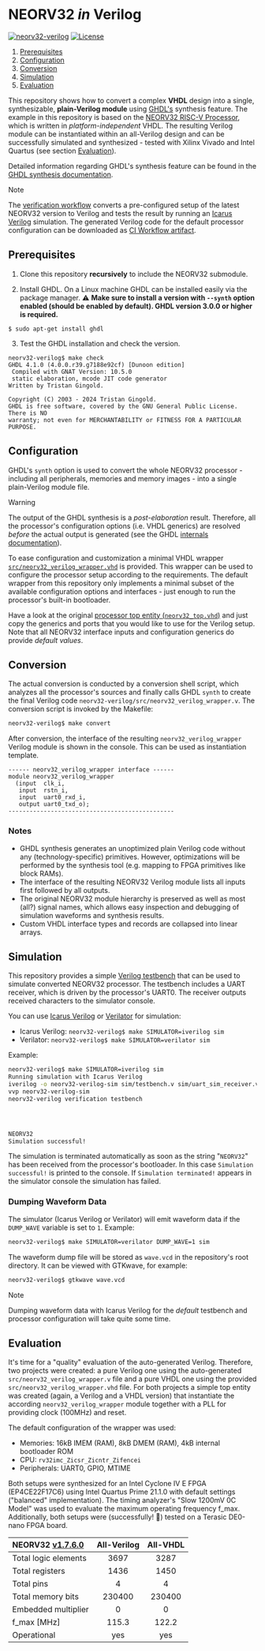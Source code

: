 # NEORV32 _in_ Verilog

[![neorv32-verilog](https://img.shields.io/github/actions/workflow/status/stnolting/neorv32-verilog/main.yml?branch=main&longCache=true&style=flat-square&label=neorv32-verilog%20check&logo=Github%20Actions&logoColor=fff)](https://github.com/stnolting/neorv32-verilog/actions/workflows/main.yml)
[![License](https://img.shields.io/github/license/stnolting/neorv32-verilog?longCache=true&style=flat-square&label=License)](https://github.com/stnolting/neorv32-verilog/blob/main/LICENSE)

1. [Prerequisites](#prerequisites)
2. [Configuration](#configuration)
3. [Conversion](#conversion)
4. [Simulation](#simulation)
5. [Evaluation](#evaluation)

This repository shows how to convert a complex **VHDL** design into a single, synthesizable, **plain-Verilog module** using
[GHDL's](https://github.com/ghdl/ghdl) synthesis feature. The example in this repository is based on the
[NEORV32 RISC-V Processor](https://github.com/stnolting/neorv32), which is written in _platform-independent_ VHDL.
The resulting Verilog module can be instantiated within an all-Verilog design and can be successfully simulated and
synthesized - tested with Xilinx Vivado and Intel Quartus (see section [Evaluation](#evaluation)).

Detailed information regarding GHDL's synthesis feature can be found in the
[GHDL synthesis documentation](https://ghdl.github.io/ghdl/using/Synthesis.html).

> [!NOTE]
> The [verification workflow](https://github.com/stnolting/neorv32-verilog/actions/workflows/main.yml)
converts a pre-configured setup of the latest NEORV32 version to Verilog and tests the result by running
an [Icarus Verilog](https://github.com/steveicarus/iverilog) simulation.
The generated Verilog code for the default processor configuration can be downloaded as
[CI Workflow artifact](https://github.com/stnolting/neorv32-verilog/actions).


## Prerequisites

1. Clone this repository **recursively** to include the NEORV32 submodule.

2. Install GHDL. On a Linux machine GHDL can be installed easily via the package manager.
:warning: **Make sure to install a version with `--synth` option enabled (should be enabled by default).
GHDL version 3.0.0 or higher is required.**

```
$ sudo apt-get install ghdl
```

3. Test the GHDL installation and check the version.

```
neorv32-verilog$ make check
GHDL 4.1.0 (4.0.0.r39.g7188e92cf) [Dunoon edition]
 Compiled with GNAT Version: 10.5.0
 static elaboration, mcode JIT code generator
Written by Tristan Gingold.

Copyright (C) 2003 - 2024 Tristan Gingold.
GHDL is free software, covered by the GNU General Public License.  There is NO
warranty; not even for MERCHANTABILITY or FITNESS FOR A PARTICULAR PURPOSE.
```


## Configuration

GHDL's `synth` option is used to convert the whole NEORV32 processor - including all peripherals, memories
and memory images - into a single plain-Verilog module file.

> [!WARNING]
> The output of the GHDL synthesis is a _post-elaboration_ result. Therefore, all the processor's configuration
options (i.e. VHDL generics) are resolved _before_ the actual output is generated (see the GHDL
[internals documentation](http://ghdl.github.io/ghdl/internals/index.html)).

To ease configuration and customization a minimal VHDL wrapper
[`src/neorv32_verilog_wrapper.vhd`](https://github.com/stnolting/neorv32-verilog/blob/main/src/neorv32_verilog_wrapper.vhd)
is provided. This wrapper can be used to configure the processor setup according to the requirements.
The default wrapper from this repository only implements a minimal subset of the available configuration options
and interfaces - just enough to run the processor's built-in bootloader.

Have a look at the original [processor top entity (`neorv32_top.vhd`)](https://github.com/stnolting/neorv32/blob/main/rtl/core/neorv32_top.vhd)
and just copy the generics and ports that you would like to use for the Verilog setup.
Note that all NEORV32 interface inputs and configuration generics do provide _default values_.


## Conversion

The actual conversion is conducted by a conversion shell script, which analyzes all the processor's sources and finally
calls GHDL `synth` to create the final Verilog code `neorv32-verilog/src/neorv32_verilog_wrapper.v`. The conversion script
is invoked by the Makefile:

```bash
neorv32-verilog$ make convert
```

After conversion, the interface of the resulting `neorv32_verilog_wrapper` Verilog
module is shown in the console. This can be used as instantiation template.

```
------ neorv32_verilog_wrapper interface ------
module neorv32_verilog_wrapper
  (input  clk_i,
   input  rstn_i,
   input  uart0_rxd_i,
   output uart0_txd_o);
-----------------------------------------------
```

### Notes

* GHDL synthesis generates an unoptimized plain Verilog code without any (technology-specific) primitives.
However, optimizations will be performed by the synthesis tool (e.g. mapping to FPGA primitives like block RAMs).
* The interface of the resulting NEORV32 Verilog module lists all inputs first followed by all outputs.
* The original NEORV32 module hierarchy is preserved as well as most (all?) signal names, which allows easy inspection and debugging
of simulation waveforms and synthesis results.
* Custom VHDL interface types and records are collapsed into linear arrays.


## Simulation

This repository provides a simple [Verilog testbench](https://github.com/stnolting/neorv32-verilog/blob/main/sim/testbench.v)
that can be used to simulate converted NEORV32 processor. The testbench includes a UART receiver, which is driven by the
processor's UART0. The receiver outputs received characters to the simulator console.

You can use [Icarus Verilog](https://github.com/steveicarus/iverilog) or
[Verilator](https://github.com/verilator/verilator) for simulation:

* Icarus Verilog: `neorv32-verilog$ make SIMULATOR=iverilog sim`
* Verilator: `neorv32-verilog$ make SIMULATOR=verilator sim`

Example:

```bash
neorv32-verilog$ make SIMULATOR=iverilog sim
Running simulation with Icarus Verilog
iverilog -o neorv32-verilog-sim sim/testbench.v sim/uart_sim_receiver.v src/neorv32_verilog_wrapper.v
vvp neorv32-verilog-sim
neorv32-verilog verification testbench




NEORV32
Simulation successful!
```

The simulation is terminated automatically as soon as the string "`NEORV32`" has been received from the processor's bootloader.
In this case `Simulation successful!` is printed to the console. If `Simulation terminated!` appears in the simulator console
the simulation has failed.


### Dumping Waveform Data

The simulator (Icarus Verilog or Verilator) will emit waveform data if the `DUMP_WAVE` variable is set to `1`. Example:

```bash
neorv32-verilog$ make SIMULATOR=verilator DUMP_WAVE=1 sim
```

The waveform dump file will be stored as `wave.vcd` in the repository's root directory.
It can be viewed with GTKwave, for example:

```bash
neorv32-verilog$ gtkwave wave.vcd
```

> [!NOTE]
> Dumping waveform data with Icarus Verilog for the _default_ testbench and processor configuration
> will take quite some time.


## Evaluation

It's time for a "quality" evaluation of the auto-generated Verilog. Therefore,
two projects were created: a pure Verilog one using the auto-generated `src/neorv32_verilog_wrapper.v` file and a
pure VHDL one using the provided `src/neorv32_verilog_wrapper.vhd` file. For both projects a simple top entity was
created (again, a Verilog and a VHDL version) that instantiate the according `neorv32_verilog_wrapper` module
together with a PLL for providing clock (100MHz) and reset.

The default configuration of the wrapper was used:

* Memories: 16kB IMEM (RAM), 8kB DMEM (RAM), 4kB internal bootloader ROM
* CPU: `rv32imc_Zicsr_Zicntr_Zifencei`
* Peripherals: UART0, GPIO, MTIME

Both setups were synthesized for an Intel Cyclone IV E FPGA (EP4CE22F17C6) using Intel Quartus Prime 21.1.0
with default settings ("balanced" implementation). The timing analyzer's "Slow 1200mV 0C Model" was used to
evaluate the maximum operating frequency f_max. Additionally, both setups were (successfully! :tada:) tested
on a Terasic DE0-nano FPGA board.

| NEORV32 [v1.7.6.0](https://github.com/stnolting/neorv32/blob/main/CHANGELOG.md) | All-Verilog | All-VHDL |
|:---------------------|:-----------:|:--------:|
| Total logic elements | 3697        | 3287     |
| Total registers      | 1436        | 1450     |
| Total pins           | 4           | 4        |
| Total memory bits    | 230400      | 230400   |
| Embedded multiplier  | 0           | 0        |
| f_max [MHz]          | 115.3       | 122.2    |
| Operational          | yes         | yes      |
